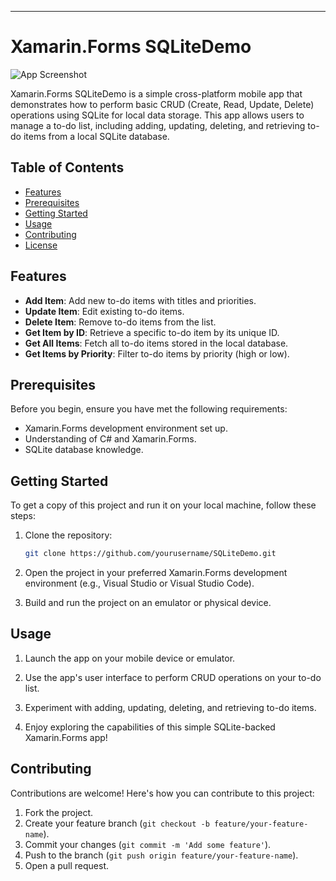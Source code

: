 
---

# Xamarin.Forms SQLiteDemo

![App Screenshot](screenshot.png)

Xamarin.Forms SQLiteDemo is a simple cross-platform mobile app that demonstrates how to perform basic CRUD (Create, Read, Update, Delete) operations using SQLite for local data storage. This app allows users to manage a to-do list, including adding, updating, deleting, and retrieving to-do items from a local SQLite database.

## Table of Contents

- [Features](#features)
- [Prerequisites](#prerequisites)
- [Getting Started](#getting-started)
- [Usage](#usage)
- [Contributing](#contributing)
- [License](#license)

## Features

- **Add Item**: Add new to-do items with titles and priorities.
- **Update Item**: Edit existing to-do items.
- **Delete Item**: Remove to-do items from the list.
- **Get Item by ID**: Retrieve a specific to-do item by its unique ID.
- **Get All Items**: Fetch all to-do items stored in the local database.
- **Get Items by Priority**: Filter to-do items by priority (high or low).

## Prerequisites

Before you begin, ensure you have met the following requirements:

- Xamarin.Forms development environment set up.
- Understanding of C# and Xamarin.Forms.
- SQLite database knowledge.

## Getting Started

To get a copy of this project and run it on your local machine, follow these steps:

1. Clone the repository:

   ```bash
   git clone https://github.com/yourusername/SQLiteDemo.git
   ```

2. Open the project in your preferred Xamarin.Forms development environment (e.g., Visual Studio or Visual Studio Code).

3. Build and run the project on an emulator or physical device.

## Usage

1. Launch the app on your mobile device or emulator.

2. Use the app's user interface to perform CRUD operations on your to-do list.

3. Experiment with adding, updating, deleting, and retrieving to-do items.

4. Enjoy exploring the capabilities of this simple SQLite-backed Xamarin.Forms app!

## Contributing

Contributions are welcome! Here's how you can contribute to this project:

1. Fork the project.
2. Create your feature branch (`git checkout -b feature/your-feature-name`).
3. Commit your changes (`git commit -m 'Add some feature'`).
4. Push to the branch (`git push origin feature/your-feature-name`).
5. Open a pull request.

